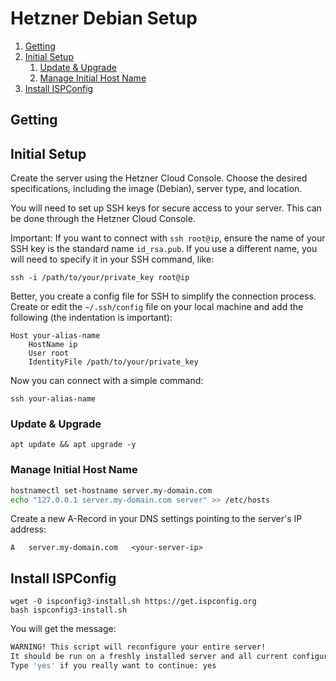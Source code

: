 # Hetzner Debian Setup

<!-- @import "[TOC]" {cmd="toc" depthFrom=2 depthTo=5 orderedList=true} -->

<!-- code_chunk_output -->

1. [Getting](#getting)
2. [Initial Setup](#initial-setup)
    1. [Update & Upgrade](#update--upgrade)
    2. [Manage Initial Host Name](#manage-initial-host-name)
3. [Install ISPConfig](#install-ispconfig)

<!-- /code_chunk_output -->

## Getting

## Initial Setup

Create the server using the Hetzner Cloud Console. Choose the desired specifications, including the image (Debian), server type, and location.

You will need to set up SSH keys for secure access to your server. This can be done through the Hetzner Cloud Console.

Important: If you want to connect with `ssh root@ip`, ensure the name of your SSH key is the standard name `id_rsa.pub`. If you use a different name, you will need to specify it in your SSH command, like:

```shell
ssh -i /path/to/your/private_key root@ip
```

Better, you create a config file for SSH to simplify the connection process. Create or edit the `~/.ssh/config` file on your local machine and add the following (the indentation is important):

```plaintext
Host your-alias-name
    HostName ip
    User root
    IdentityFile /path/to/your/private_key
```

Now you can connect with a simple command:

```shell
ssh your-alias-name
```

### Update & Upgrade

```shell
apt update && apt upgrade -y
```

### Manage Initial Host Name

```bash
hostnamectl set-hostname server.my-domain.com
echo "127.0.0.1 server.my-domain.com server" >> /etc/hosts
```

Create a new A-Record in your DNS settings pointing to the server's IP address:

```plaintext
A   server.my-domain.com   <your-server-ip>
```

## Install ISPConfig

```shell
wget -O ispconfig3-install.sh https://get.ispconfig.org
bash ispconfig3-install.sh
```

You will get the message:

```bash
WARNING! This script will reconfigure your entire server!
It should be run on a freshly installed server and all current configuration that you have done will most likely be lost!
Type 'yes' if you really want to continue: yes
```
